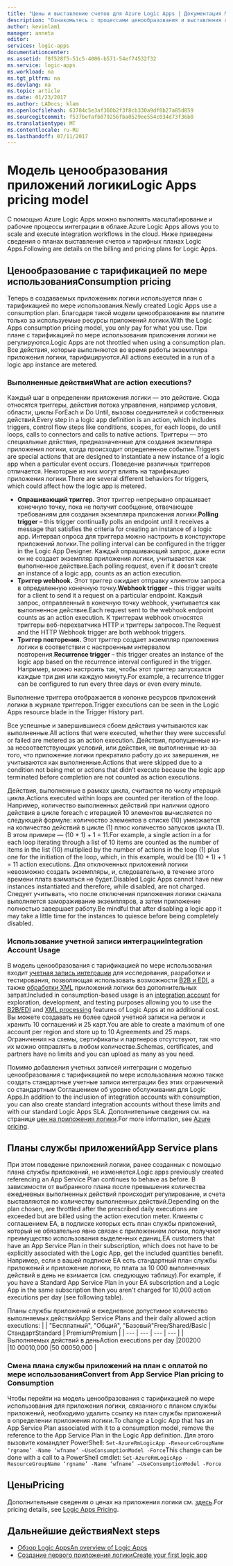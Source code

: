 ```yaml
---
title: "Цены и выставление счетов для Azure Logic Apps | Документация Майкрософт"
description: "Ознакомьтесь с процессами ценообразования и выставления счетов для Azure Logic Apps."
author: kevinlam1
manager: anneta
editor: 
services: logic-apps
documentationcenter: 
ms.assetid: f8f528f5-51c5-4006-b571-54ef74532f32
ms.service: logic-apps
ms.workload: na
ms.tgt_pltfrm: na
ms.devlang: na
ms.topic: article
ms.date: 01/23/2017
ms.author: LADocs; klam
ms.openlocfilehash: 63784c5e3af360b2f3f8cb330a9df8b27a85d859
ms.sourcegitcommit: f537befafb079256fba0529ee554c034d73f36b0
ms.translationtype: MT
ms.contentlocale: ru-RU
ms.lasthandoff: 07/11/2017
---
```

# <a name="logic-apps-pricing-model"></a><span data-ttu-id="58570-103">Модель ценообразования приложений логики</span><span class="sxs-lookup"><span data-stu-id="58570-103">Logic Apps pricing model</span></span>
<span data-ttu-id="58570-104">С помощью Azure Logic Apps можно выполнять масштабирование и рабочие процессы интеграции в облаке.</span><span class="sxs-lookup"><span data-stu-id="58570-104">Azure Logic Apps allows you to scale and execute integration workflows in the cloud.</span></span>  <span data-ttu-id="58570-105">Ниже приведены сведения о планах выставления счетов и тарифных планах Logic Apps.</span><span class="sxs-lookup"><span data-stu-id="58570-105">Following are details on the billing and pricing plans for Logic Apps.</span></span>
## <a name="consumption-pricing"></a><span data-ttu-id="58570-106">Ценообразование с тарификацией по мере использования</span><span class="sxs-lookup"><span data-stu-id="58570-106">Consumption pricing</span></span>
<span data-ttu-id="58570-107">Теперь в создаваемых приложениях логики используется план с тарификацией по мере использования.</span><span class="sxs-lookup"><span data-stu-id="58570-107">Newly created Logic Apps use a consumption plan.</span></span> <span data-ttu-id="58570-108">Благодаря такой модели ценообразования вы платите только за используемые ресурсы приложений логики.</span><span class="sxs-lookup"><span data-stu-id="58570-108">With the Logic Apps consumption pricing model, you only pay for what you use.</span></span>  <span data-ttu-id="58570-109">При плане с тарификацией по мере использования приложения логики не регулируются.</span><span class="sxs-lookup"><span data-stu-id="58570-109">Logic Apps are not throttled when using a consumption plan.</span></span>
<span data-ttu-id="58570-110">Все действия, которые выполняются во время работы экземпляра приложения логики, тарифицируются.</span><span class="sxs-lookup"><span data-stu-id="58570-110">All actions executed in a run of a logic app instance are metered.</span></span>
### <a name="what-are-action-executions"></a><span data-ttu-id="58570-111">Выполненные действия</span><span class="sxs-lookup"><span data-stu-id="58570-111">What are action executions?</span></span>
<span data-ttu-id="58570-112">Каждый шаг в определении приложения логики — это действие. Сюда относятся триггеры, действия потока управления, например условия, области, циклы ForEach и Do Until, вызовы соединителей и собственных действий.</span><span class="sxs-lookup"><span data-stu-id="58570-112">Every step in a logic app definition is an action, which includes triggers, control flow steps like conditions, scopes, for each loops, do until loops, calls to connectors and calls to native actions.</span></span>
<span data-ttu-id="58570-113">Триггеры — это специальные действия, предназначенные для создания экземпляра приложения логики, когда происходит определенное событие.</span><span class="sxs-lookup"><span data-stu-id="58570-113">Triggers are special actions that are designed to instantiate a new instance of a logic app when a particular event occurs.</span></span>  <span data-ttu-id="58570-114">Поведение различных триггеров отличается. Некоторые из них могут влиять на тарификацию приложения логики.</span><span class="sxs-lookup"><span data-stu-id="58570-114">There are several different behaviors for triggers, which could affect how the logic app is metered.</span></span>
* <span data-ttu-id="58570-115">**Опрашивающий триггер.** Этот триггер непрерывно опрашивает конечную точку, пока не получит сообщение, отвечающее требованиям для создания экземпляра приложения логики.</span><span class="sxs-lookup"><span data-stu-id="58570-115">**Polling trigger** – this trigger continually polls an endpoint until it receives a message that satisfies the criteria for creating an instance of a logic app.</span></span>  <span data-ttu-id="58570-116">Интервал опроса для триггера можно настроить в конструкторе приложений логики.</span><span class="sxs-lookup"><span data-stu-id="58570-116">The polling interval can be configured in the trigger in the Logic App Designer.</span></span>  <span data-ttu-id="58570-117">Каждый опрашивающий запрос, даже если он не создает экземпляр приложения логики, учитывается как выполненное действие.</span><span class="sxs-lookup"><span data-stu-id="58570-117">Each polling request, even if it doesn’t create an instance of a logic app, counts as an action execution.</span></span>
* <span data-ttu-id="58570-118">**Триггер webhook.** Этот триггер ожидает отправку клиентом запроса в определенную конечную точку.</span><span class="sxs-lookup"><span data-stu-id="58570-118">**Webhook trigger** – this trigger waits for a client to send it a request on a particular endpoint.</span></span>  <span data-ttu-id="58570-119">Каждый запрос, отправленный в конечную точку webhook, учитывается как выполненное действие.</span><span class="sxs-lookup"><span data-stu-id="58570-119">Each request sent to the webhook endpoint counts as an action execution.</span></span> <span data-ttu-id="58570-120">К триггерам webhook относятся триггеры веб-перехватчика HTTP и триггеры запросов.</span><span class="sxs-lookup"><span data-stu-id="58570-120">The Request and the HTTP Webhook trigger are both webhook triggers.</span></span>
* <span data-ttu-id="58570-121">**Триггер повторения.** Этот триггер создает экземпляр приложения логики в соответствии с настроенным интервалом повторения.</span><span class="sxs-lookup"><span data-stu-id="58570-121">**Recurrence trigger** – this trigger creates an instance of the logic app based on the recurrence interval configured in the trigger.</span></span>  <span data-ttu-id="58570-122">Например, можно настроить так, чтобы этот триггер запускался каждые три дня или каждую минуту.</span><span class="sxs-lookup"><span data-stu-id="58570-122">For example, a recurrence trigger can be configured to run every three days or even every minute.</span></span>

<span data-ttu-id="58570-123">Выполнение триггера отображается в колонке ресурсов приложений логики в журнале триггеров.</span><span class="sxs-lookup"><span data-stu-id="58570-123">Trigger executions can be seen in the Logic Apps resource blade in the Trigger History part.</span></span>

<span data-ttu-id="58570-124">Все успешные и завершившиеся сбоем действия учитываются как выполненные.</span><span class="sxs-lookup"><span data-stu-id="58570-124">All actions that were executed, whether they were successful or failed are metered as an action execution.</span></span>  <span data-ttu-id="58570-125">Действия, пропущенные из-за несоответствующих условий, или действия, не выполненные из-за того, что приложение логики прекратило работу до их завершения, не учитываются как выполненные.</span><span class="sxs-lookup"><span data-stu-id="58570-125">Actions that were skipped due to a condition not being met or actions that didn’t execute because the logic app terminated before completion are not counted as action executions.</span></span>

<span data-ttu-id="58570-126">Действия, выполненные в рамках цикла, считаются по числу итераций цикла.</span><span class="sxs-lookup"><span data-stu-id="58570-126">Actions executed within loops are counted per iteration of the loop.</span></span>  <span data-ttu-id="58570-127">Например, количество выполненных действий при наличии одного действия в цикле foreach с итерацией 10 элементов вычисляется по следующей формуле: количество элементов в списке (10) умножается на количество действий в цикле (1) плюс количество запусков цикла (1). В этом примере — (10 * 1) + 1 = 11.</span><span class="sxs-lookup"><span data-stu-id="58570-127">For example, a single action in a for each loop iterating through a list of 10 items are counted as the number of items in the list (10) multiplied by the number of actions in the loop (1) plus one for the initiation of the loop, which, in this example, would be (10 * 1) + 1 = 11 action executions.</span></span>
<span data-ttu-id="58570-128">Для отключенных приложений логики невозможно создать экземпляры, и, следовательно, в течение этого времени плата взиматься не будет.</span><span class="sxs-lookup"><span data-stu-id="58570-128">Disabled Logic Apps cannot have new instances instantiated and therefore, while disabled, are not charged.</span></span>  <span data-ttu-id="58570-129">Следует учитывать, что после отключения приложения логики сначала выполняется замораживание экземпляров, а затем приложение полностью завершает работу.</span><span class="sxs-lookup"><span data-stu-id="58570-129">Be mindful that after disabling a logic app it may take a little time for the instances to quiesce before being completely disabled.</span></span>
### <a name="integration-account-usage"></a><span data-ttu-id="58570-130">Использование учетной записи интеграции</span><span class="sxs-lookup"><span data-stu-id="58570-130">Integration Account Usage</span></span>
<span data-ttu-id="58570-131">В модель ценообразования с тарификацией по мере использования входит [учетная запись интеграции](logic-apps-enterprise-integration-create-integration-account.md) для исследования, разработки и тестирования, позволяющая использовать возможности [B2B и EDI](logic-apps-enterprise-integration-b2b.md), а также [обработки XML](logic-apps-enterprise-integration-xml.md) приложений логики без дополнительных затрат.</span><span class="sxs-lookup"><span data-stu-id="58570-131">Included in consumption-based usage is an [integration account](logic-apps-enterprise-integration-create-integration-account.md) for exploration, development, and testing purposes allowing you to use the [B2B/EDI](logic-apps-enterprise-integration-b2b.md) and [XML processing](logic-apps-enterprise-integration-xml.md) features of Logic Apps at no additional cost.</span></span> <span data-ttu-id="58570-132">Вы можете создавать не более одной учетной записи на регион и хранить 10 соглашений и 25 карт.</span><span class="sxs-lookup"><span data-stu-id="58570-132">You are able to create a maximum of one account per region and store up to 10 Agreements and 25 maps.</span></span> <span data-ttu-id="58570-133">Ограничения на схемы, сертификаты и партнеров отсутствуют, так что их можно отправлять в любом количестве.</span><span class="sxs-lookup"><span data-stu-id="58570-133">Schemas, certificates, and partners have no limits and you can upload as many as you need.</span></span>

<span data-ttu-id="58570-134">Помимо добавления учетных записей интеграции с моделью ценообразования с тарификацией по мере использования можно также создать стандартные учетные записи интеграции без этих ограничений со стандартным Соглашением об уровне обслуживания для Logic Apps.</span><span class="sxs-lookup"><span data-stu-id="58570-134">In addition to the inclusion of integration accounts with consumption, you can also create standard integration accounts without these limits and with our standard Logic Apps SLA.</span></span> <span data-ttu-id="58570-135">Дополнительные сведения см. на странице [цен на приложения логики](https://azure.microsoft.com/pricing/details/logic-apps).</span><span class="sxs-lookup"><span data-stu-id="58570-135">For more information, see [Azure pricing](https://azure.microsoft.com/pricing/details/logic-apps).</span></span>

## <a name="app-service-plans"></a><span data-ttu-id="58570-136">Планы службы приложений</span><span class="sxs-lookup"><span data-stu-id="58570-136">App Service plans</span></span>
<span data-ttu-id="58570-137">При этом поведение приложений логики, ранее созданных с помощью плана службы приложений, не изменяется.</span><span class="sxs-lookup"><span data-stu-id="58570-137">Logic apps previously created referencing an App Service Plan continues to behave as before.</span></span> <span data-ttu-id="58570-138">В зависимости от выбранного плана после превышения количества ежедневных выполненных действий происходит регулирование, и счета выставляются по количеству выполненных действий.</span><span class="sxs-lookup"><span data-stu-id="58570-138">Depending on the plan chosen, are throttled after the prescribed daily executions are exceeded but are billed using the action execution meter.</span></span>
<span data-ttu-id="58570-139">Клиенты с соглашением EA, в подписке которых есть план службы приложений, который не обязательно явно связан с приложением логики, получают преимущество использования выделенных единиц.</span><span class="sxs-lookup"><span data-stu-id="58570-139">EA customers that have an App Service Plan in their subscription, which does not have to be explicitly associated with the Logic App, get the included quantities benefit.</span></span>  <span data-ttu-id="58570-140">Например, если в вашей подписке EA есть стандартный план службы приложений и приложение логики, то плата за 10 000 выполненных действий в день не взимается (см. следующую таблицу).</span><span class="sxs-lookup"><span data-stu-id="58570-140">For example, if you have a Standard App Service Plan in your EA subscription and a Logic App in the same subscription then you aren't charged for 10,000 action executions per day (see following table).</span></span> 

<span data-ttu-id="58570-141">Планы службы приложений и ежедневное допустимое количество выполняемых действий</span><span class="sxs-lookup"><span data-stu-id="58570-141">App Service Plans and their daily allowed action executions:</span></span>
|  | <span data-ttu-id="58570-142">"Бесплатный", "Общий", "Базовый"</span><span class="sxs-lookup"><span data-stu-id="58570-142">Free/Shared/Basic</span></span> | <span data-ttu-id="58570-143">Стандарт</span><span class="sxs-lookup"><span data-stu-id="58570-143">Standard</span></span> | <span data-ttu-id="58570-144">Premium</span><span class="sxs-lookup"><span data-stu-id="58570-144">Premium</span></span> |
| --- | --- | --- | --- |
| <span data-ttu-id="58570-145">Выполняемых действий в день</span><span class="sxs-lookup"><span data-stu-id="58570-145">Action executions per day</span></span> |<span data-ttu-id="58570-146">200</span><span class="sxs-lookup"><span data-stu-id="58570-146">200</span></span> |<span data-ttu-id="58570-147">10 000</span><span class="sxs-lookup"><span data-stu-id="58570-147">10,000</span></span> |<span data-ttu-id="58570-148">50 000</span><span class="sxs-lookup"><span data-stu-id="58570-148">50,000</span></span> |
### <a name="convert-from-app-service-plan-pricing-to-consumption"></a><span data-ttu-id="58570-149">Смена плана службы приложений на план с оплатой по мере использования</span><span class="sxs-lookup"><span data-stu-id="58570-149">Convert from App Service Plan pricing to Consumption</span></span>
<span data-ttu-id="58570-150">Чтобы перейти на модель ценообразования с тарификацией по мере использования для приложения логики, связанного с планом службы приложений, необходимо удалить ссылку на план службы приложений в определении приложения логики.</span><span class="sxs-lookup"><span data-stu-id="58570-150">To change a Logic App that has an App Service Plan associated with it to a consumption model, remove the reference to the App Service Plan in the Logic App definition.</span></span>  <span data-ttu-id="58570-151">Для этого вызовите командлет PowerShell: `Set-AzureRmLogicApp -ResourceGroupName ‘rgname’ -Name ‘wfname’ –UseConsumptionModel -Force`</span><span class="sxs-lookup"><span data-stu-id="58570-151">This change can be done with a call to a PowerShell cmdlet: `Set-AzureRmLogicApp -ResourceGroupName ‘rgname’ -Name ‘wfname’ –UseConsumptionModel -Force`</span></span>
## <a name="pricing"></a><span data-ttu-id="58570-152">Цены</span><span class="sxs-lookup"><span data-stu-id="58570-152">Pricing</span></span>
<span data-ttu-id="58570-153">Дополнительные сведения о ценах на приложения логики см. [здесь](https://azure.microsoft.com/pricing/details/logic-apps).</span><span class="sxs-lookup"><span data-stu-id="58570-153">For pricing details, see [Logic Apps Pricing](https://azure.microsoft.com/pricing/details/logic-apps).</span></span>

## <a name="next-steps"></a><span data-ttu-id="58570-154">Дальнейшие действия</span><span class="sxs-lookup"><span data-stu-id="58570-154">Next steps</span></span>
* <span data-ttu-id="58570-155">[Обзор Logic Apps][whatis]</span><span class="sxs-lookup"><span data-stu-id="58570-155">[An overview of Logic Apps][whatis]</span></span>
* <span data-ttu-id="58570-156">[Создание первого приложения логики][create]</span><span class="sxs-lookup"><span data-stu-id="58570-156">[Create your first logic app][create]</span></span>

[pricing]: https://azure.microsoft.com/pricing/details/logic-apps/
[whatis]: logic-apps-what-are-logic-apps.md
[create]: logic-apps-create-a-logic-app.md

